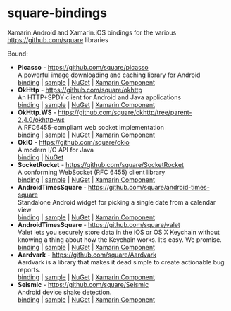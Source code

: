 # square-bindings

Xamarin.Android and Xamarin.iOS bindings for the various https://github.com/square libraries

Bound:

 - **Picasso** - https://github.com/square/picasso  
   A powerful image downloading and caching library for Android  
   [binding][1] | [sample][2] | [NuGet][10] | [Xamarin Component][15]  
 - **OkHttp** - https://github.com/square/okhttp  
   An HTTP+SPDY client for Android and Java applications  
   [binding][3] | [sample][7] | [NuGet][11] | [Xamarin Component][16]  
 - **OkHttp.WS** - https://github.com/square/okhttp/tree/parent-2.4.0/okhttp-ws  
   A RFC6455-compliant web socket implementation  
   [binding][5] | [sample][6] | [NuGet][13] | [Xamarin Component][17]  
 - **OkIO** - https://github.com/square/okio  
   A modern I/O API for Java  
   [binding][4] | [NuGet][12]    
 - **SocketRocket** - https://github.com/square/SocketRocket  
   A conforming WebSocket (RFC 6455) client library  
   [binding][8] | [sample][9] | [NuGet][14] | [Xamarin Component][18]  
 - **AndroidTimesSquare** - https://github.com/square/android-times-square  
   Standalone Android widget for picking a single date from a calendar view  
   [binding][19] | [sample][20] | [NuGet][21] | [Xamarin Component][22]  
 - **AndroidTimesSquare** - https://github.com/square/valet  
   Valet lets you securely store data in the iOS or OS X Keychain without knowing a thing about how the Keychain works. It’s easy. We promise.  
   [binding][23] | [sample][24] | [NuGet][25] | [Xamarin Component][26]  
 - **Aardvark** - https://github.com/square/Aardvark  
   Aardvark is a library that makes it dead simple to create actionable bug reports.  
   [binding][27] | [sample][28] | [NuGet][29] | [Xamarin Component][30]    
 - **Seismic** - https://github.com/square/Seismic  
   Android device shake detection.  
   [binding][31] | [sample][32] | [NuGet][33] | [Xamarin Component][34]    


[1]:  https://github.com/mattleibow/square-bindings/tree/master/binding/Square.Picasso
[2]:  https://github.com/mattleibow/square-bindings/tree/master/sample/PicassoSample
[3]:  https://github.com/mattleibow/square-bindings/tree/master/binding/Square.OkHttp
[4]:  https://github.com/mattleibow/square-bindings/tree/master/binding/Square.OkIO
[5]:  https://github.com/mattleibow/square-bindings/tree/master/binding/Square.OkHttp.WS
[6]:  https://github.com/mattleibow/square-bindings/tree/master/sample/OkHttpWSSample
[7]:  https://github.com/mattleibow/square-bindings/tree/master/sample/OkHttpSample
[8]:  https://github.com/mattleibow/square-bindings/tree/master/binding/Square.SocketRocket
[9]:  https://github.com/mattleibow/square-bindings/tree/master/sample/SocketRocketSample
[10]: https://www.nuget.org/packages/Square.Picasso
[11]: https://www.nuget.org/packages/Square.OkHttp
[12]: https://www.nuget.org/packages/Square.OkIO
[13]: https://www.nuget.org/packages/Square.OkHttp.WS
[14]: https://www.nuget.org/packages/Square.SocketRocket
[15]: http://components.xamarin.com/view/square.picasso
[16]: http://components.xamarin.com/view/square.okhttp
[17]: http://components.xamarin.com/view/square.okhttp.ws
[18]: http://components.xamarin.com/view/square.socketrocket
[19]: https://github.com/mattleibow/square-bindings/tree/master/binding/Square.AndroidTimesSquare
[20]: https://github.com/mattleibow/square-bindings/tree/master/sample/AndroidTimesSquareSample
[21]: https://www.nuget.org/packages/Square.AndroidTimesSquare
[22]: http://components.xamarin.com/view/square.androidtimessquare
[23]: https://github.com/mattleibow/square-bindings/tree/master/binding/Square.Valet
[24]: https://github.com/mattleibow/square-bindings/tree/master/sample/ValetSample
[25]: https://www.nuget.org/packages/Square.Valet
[26]: http://components.xamarin.com/view/square.valet
[27]: https://github.com/mattleibow/square-bindings/tree/master/binding/Square.Aardvark
[28]: https://github.com/mattleibow/square-bindings/tree/master/sample/AardvarkSample
[29]: https://www.nuget.org/packages/Square.Aardvark
[30]: http://components.xamarin.com/view/square.aardvark
[31]: https://github.com/mattleibow/square-bindings/tree/master/binding/Square.Seismic
[32]: https://github.com/mattleibow/square-bindings/tree/master/sample/SeismicSample
[33]: https://www.nuget.org/packages/Square.Seismic
[34]: http://components.xamarin.com/view/square.seismic
